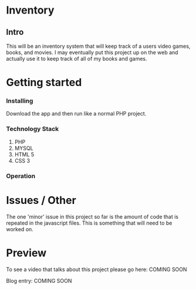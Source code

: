 # Inventory
## Intro

This will be an inventory system that will keep track of a users video games, books, and movies. I may eventually put this project up on the web and actually use it to keep track of all of my books and games. 


# Getting started
### Installing

Download the app and then run like a normal PHP project. 

### Technology Stack

1. PHP 
2. MYSQL
3. HTML 5
4. CSS 3 

### Operation


# Issues / Other

The one 'minor' issue in this project so far is the amount of code that is repeated in the javascript files. This is something that will need to be worked on. 

# Preview

To see a video that talks about this project please go here: COMING SOON 

Blog entry: COMING SOON 